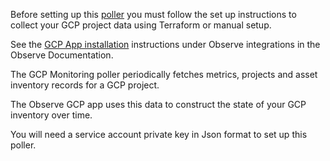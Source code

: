 Before setting up this [poller](https://docs.observeinc.com/en/latest/content/common-topics/ObserveGlossary.html) you must follow the set up instructions to collect your GCP project data using Terraform or manual setup.

See the [GCP App installation](https://docs.observeinc.com/en/latest/content/integrations/gcp/gcp.html#installation) instructions under Observe integrations in the Observe Documentation.


The GCP Monitoring poller periodically fetches metrics, projects and asset inventory records for a GCP project.

The Observe GCP app uses this data to construct the state of your GCP inventory over time.

You will need a service account private key in Json format to set up this poller. 